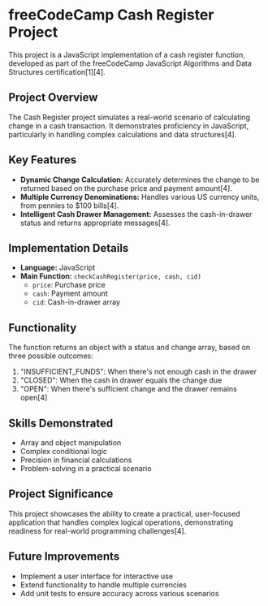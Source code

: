 # freeCodeCamp Cash Register Project

This project is a JavaScript implementation of a cash register function, developed as part of the freeCodeCamp JavaScript Algorithms and Data Structures certification[1][4].

## Project Overview

The Cash Register project simulates a real-world scenario of calculating change in a cash transaction. It demonstrates proficiency in JavaScript, particularly in handling complex calculations and data structures[4].

## Key Features

- **Dynamic Change Calculation:** Accurately determines the change to be returned based on the purchase price and payment amount[4].
- **Multiple Currency Denominations:** Handles various US currency units, from pennies to $100 bills[4].
- **Intelligent Cash Drawer Management:** Assesses the cash-in-drawer status and returns appropriate messages[4].

## Implementation Details

- **Language:** JavaScript
- **Main Function:** `checkCashRegister(price, cash, cid)`
  - `price`: Purchase price
  - `cash`: Payment amount
  - `cid`: Cash-in-drawer array

## Functionality

The function returns an object with a status and change array, based on three possible outcomes:
1. "INSUFFICIENT_FUNDS": When there's not enough cash in the drawer
2. "CLOSED": When the cash in drawer equals the change due
3. "OPEN": When there's sufficient change and the drawer remains open[4]

## Skills Demonstrated

- Array and object manipulation
- Complex conditional logic
- Precision in financial calculations
- Problem-solving in a practical scenario

## Project Significance

This project showcases the ability to create a practical, user-focused application that handles complex logical operations, demonstrating readiness for real-world programming challenges[4].

## Future Improvements

- Implement a user interface for interactive use
- Extend functionality to handle multiple currencies
- Add unit tests to ensure accuracy across various scenarios
